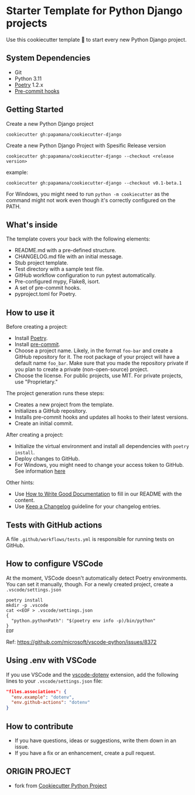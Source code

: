 # Starter Template for Python Django projects

Use this cookiecutter template 🍪 to start every new Python Django project.

## System Dependencies

- Git
- Python 3.11
- [Poetry](https://python-poetry.org/docs/#installation) 1.2.x
- [Pre-commit hooks](https://pre-commit.com/)


## Getting Started

Create a new Python Django project

```
cookiecutter gh:papamana/cookiecutter-django
```

Create a new Python Django Project with Spesific Release version
```
cookiecutter gh:papamana/cookiecutter-django --checkout <release version>
```
example:
```
cookiecutter gh:papamana/cookiecutter-django --checkout v0.1-beta.1
```

For Windows, you might need to run `python -m cookiecutter` as the command might not work even though it's correctly configured on the PATH.


## What's inside

The template covers your back with the following elements:

- README.md with a pre-defined structure.
- CHANGELOG.md file with an initial message.
- Stub project template.
- Test directory with a sample test file.
- GitHub workflow configuration to run pytest automatically.
- Pre-configured mypy, Flake8, isort.
- A set of pre-commit hooks.
- pyproject.toml for Poetry.



## How to use it

Before creating a project:

- Install [Poetry](https://python-poetry.org/docs/#installation).
- Install [pre-commit](https://pre-commit.com/).
- Choose a project name. Likely, in the format `foo-bar` and create a GitHub
  repository for it. The root package of your project will have a default
  name `foo_bar`. Make sure that you made the repository private if you plan to create
  a private (non-open-source) project.
- Choose the license. For public projects, use MIT. For private projects, use "Proprietary."

The project generation runs these steps:

- Creates a new project from the template.
- Initializes a GitHub repository.
- Installs pre-commit hooks and updates all hooks to their latest versions.
- Create an initial commit.

After creating a project:

- Initialize the virtual environment and install all dependencies with `poetry install`.
- Deploy changes to GitHub.
- For Windows, you might need to change your access token to GitHub. See information [here](https://github.com/gitextensions/gitextensions/issues/4916#issuecomment-557509451)

Other hints:

- Use [How to Write Good Documentation](https://www.sohamkamani.com/blog/how-to-write-good-documentation/)
  to fill in our README with the content.
- Use [Keep a Changelog](https://keepachangelog.com/en/1.0.0/) guideline for your
  changelog entries.

## Tests with GitHub actions

A file `.github/workflows/tests.yml` is responsible for running tests on GitHub.

## How to configure VSCode

At the moment, VSCode doesn't automatically detect Poetry environments. You can set it
manually, though. For a newly created project, create a `.vscode/settings.json`

```
poetry install
mkdir -p .vscode
cat <<EOF > .vscode/settings.json
{
  "python.pythonPath": "$(poetry env info -p)/bin/python"
}
EOF
```

Ref: https://github.com/microsoft/vscode-python/issues/8372

## Using .env with VSCode

If you use VSCode and the [vscode-dotenv](https://github.com/mikestead/vscode-dotenv)
extension, add the following lines to your `.vscode/settings.json` file:

```json
"files.associations": {
  "env.example": "dotenv",
  "env.github-actions": "dotenv"
}
```

## How to contribute

- If you have questions, ideas or suggestions, write them down in an issue.
- If you have a fix or an enhancement, create a pull request.

## ORIGIN PROJECT
- fork from [Cookiecutter Python Project](https://github.com/imankulov/cookiecutter-python-project)
